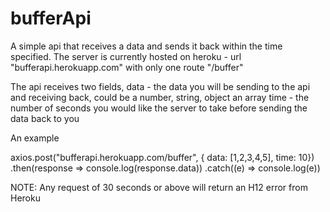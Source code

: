# bufferApi
A simple api that receives a data and sends it back within the time specified. The server is currently hosted on heroku - url "bufferapi.herokuapp.com" with only one route "/buffer"

The api receives two fields, data - the data you will be sending to the api and receiving back, could be a number, string, object an array
time - the number of seconds you would like the server to take before sending the data back to you

An example

axios.post("bufferapi.herokuapp.com/buffer", { data: [1,2,3,4,5], time: 10})
     .then(response => console.log(response.data))
     .catch((e) => console.log(e))
     
NOTE: Any request of 30 seconds or above will return an H12 error from Heroku
